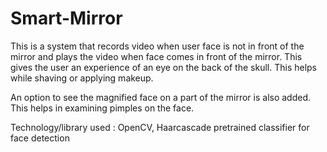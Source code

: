 # Smart-Mirror
This is a system that records video when user face is not in front of the mirror and plays the video when face comes in front of the mirror. This gives the user an experience of an eye on the back of the skull. This helps while shaving or applying makeup.

An option to see the magnified face on a part of the mirror is also added. This helps in examining pimples on the face.

Technology/library used : OpenCV, Haarcascade pretrained classifier for face detection
